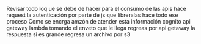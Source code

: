 Revisar todo loq ue se debe de hacer para el consumo de las apis
hace request
la autenticación 
por parte de js que libreraías hace todo ese proceso 
Como se encrga amzón de atender esta información
    cognito
    api gateway
    lambda tomando el enveto que le llega 
    regreas por api getaway la respuesta 
    si es grande regresa un archivo por s3